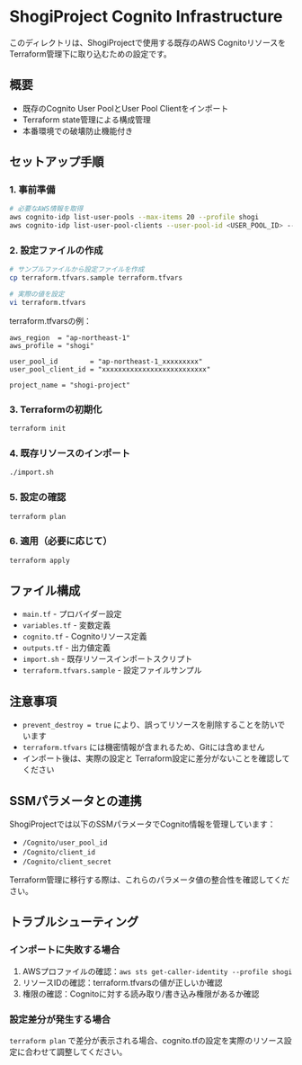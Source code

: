 # ShogiProject Cognito Infrastructure

このディレクトリは、ShogiProjectで使用する既存のAWS Cognitoリソースを Terraform管理下に取り込むための設定です。

## 概要

- 既存のCognito User PoolとUser Pool Clientをインポート
- Terraform state管理による構成管理
- 本番環境での破壊防止機能付き

## セットアップ手順

### 1. 事前準備

```bash
# 必要なAWS情報を取得
aws cognito-idp list-user-pools --max-items 20 --profile shogi
aws cognito-idp list-user-pool-clients --user-pool-id <USER_POOL_ID> --profile shogi
```

### 2. 設定ファイルの作成

```bash
# サンプルファイルから設定ファイルを作成
cp terraform.tfvars.sample terraform.tfvars

# 実際の値を設定
vi terraform.tfvars
```

terraform.tfvarsの例：
```hcl
aws_region  = "ap-northeast-1"
aws_profile = "shogi"

user_pool_id        = "ap-northeast-1_xxxxxxxxx"
user_pool_client_id = "xxxxxxxxxxxxxxxxxxxxxxxxxx"

project_name = "shogi-project"
```

### 3. Terraformの初期化

```bash
terraform init
```

### 4. 既存リソースのインポート

```bash
./import.sh
```

### 5. 設定の確認

```bash
terraform plan
```

### 6. 適用（必要に応じて）

```bash
terraform apply
```

## ファイル構成

- `main.tf` - プロバイダー設定
- `variables.tf` - 変数定義
- `cognito.tf` - Cognitoリソース定義
- `outputs.tf` - 出力値定義
- `import.sh` - 既存リソースインポートスクリプト
- `terraform.tfvars.sample` - 設定ファイルサンプル

## 注意事項

- `prevent_destroy = true` により、誤ってリソースを削除することを防いでいます
- `terraform.tfvars` には機密情報が含まれるため、Gitには含めません
- インポート後は、実際の設定と Terraform設定に差分がないことを確認してください

## SSMパラメータとの連携

ShogiProjectでは以下のSSMパラメータでCognito情報を管理しています：
- `/Cognito/user_pool_id`
- `/Cognito/client_id`  
- `/Cognito/client_secret`

Terraform管理に移行する際は、これらのパラメータ値の整合性を確認してください。

## トラブルシューティング

### インポートに失敗する場合

1. AWSプロファイルの確認：`aws sts get-caller-identity --profile shogi`
2. リソースIDの確認：terraform.tfvarsの値が正しいか確認
3. 権限の確認：Cognitoに対する読み取り/書き込み権限があるか確認

### 設定差分が発生する場合

`terraform plan` で差分が表示される場合、cognito.tfの設定を実際のリソース設定に合わせて調整してください。